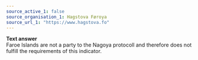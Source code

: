 ```yaml
---
source_active_1: false
source_organisation_1: Hagstova Føroya
source_url_1: "https://www.hagstova.fo"
---
```

<b>Text answer</b>  
Faroe Islands are not a party to the Nagoya protocoll and therefore does not fulfill the requirements of this indicator.
